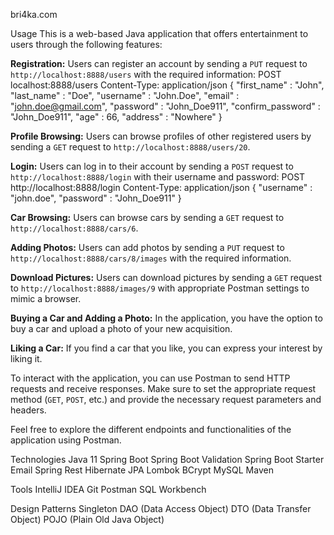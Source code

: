 bri4ka.com

Usage
This is a web-based Java application that offers entertainment to users through the following features:

**Registration:** Users can register an account by sending a `PUT` request to `http://localhost:8888/users` with the required information:
POST localhost:8888/users
Content-Type: application/json
{
    "first_name" : "John",
    "last_name" : "Doe",
    "username" : "John.Doe",
    "email" : "john.doe@gmail.com",
    "password" : "John_Doe911",
    "confirm_password" : "John_Doe911",
    "age" : 66,
    "address" : "Nowhere"
}

**Profile Browsing:** Users can browse profiles of other registered users by sending a `GET` request to `http://localhost:8888/users/20`.

**Login:** Users can log in to their account by sending a `POST` request to `http://localhost:8888/login` with their username and password:
POST http://localhost:8888/login
Content-Type: application/json
{
"username" : "john.doe",
"password" : "John_Doe911"
}

**Car Browsing:** Users can browse cars by sending a `GET` request to `http://localhost:8888/cars/6`.

**Adding Photos:** Users can add photos by sending a `PUT` request to `http://localhost:8888/cars/8/images` with the required information.

**Download Pictures:** Users can download pictures by sending a `GET` request to `http://localhost:8888/images/9` with appropriate Postman settings to mimic a browser.

**Buying a Car and Adding a Photo:** In the application, you have the option to buy a car and upload a photo of your new acquisition.

**Liking a Car:** If you find a car that you like, you can express your interest by liking it.

To interact with the application, you can use Postman to send HTTP requests and receive responses. Make sure to set the appropriate request method (`GET`, `POST`, etc.) and provide the necessary request parameters and headers.

Feel free to explore the different endpoints and functionalities of the application using Postman.

Technologies
Java 11
Spring Boot
Spring Boot Validation
Spring Boot Starter Email
Spring Rest
Hibernate
JPA
Lombok
BCrypt
MySQL
Maven

Tools
IntelliJ IDEA
Git
Postman
SQL Workbench

Design Patterns
Singleton
DAO (Data Access Object)
DTO (Data Transfer Object)
POJO (Plain Old Java Object)
